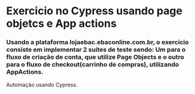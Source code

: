 # Exercicio no Cypress usando page objetcs e App actions

### Usando a plataforma lojaebac.ebaconline.com.br, o exercício consiste em implementar 2 suítes de teste sendo: Um para o fluxo de criação de conta, que utilize Page Objects e o outro para o fluxo de checkout(carrinho de compras), utilizando AppActions.
Automação usando Cypress.
